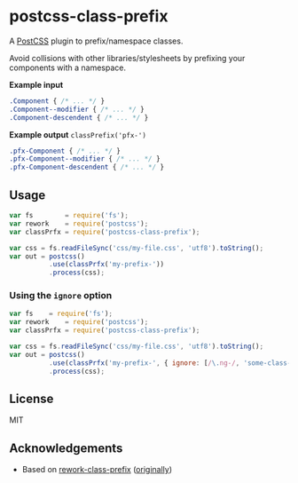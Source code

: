 # postcss-class-prefix

A [PostCSS](https://github.com/postcss/postcss) plugin to prefix/namespace classes.

Avoid collisions with other libraries/stylesheets by prefixing your components with a namespace.

__Example input__

```css
.Component { /* ... */ }
.Component--modifier { /* ... */ }
.Component-descendent { /* ... */ }
```

__Example output__
`classPrefix('pfx-')`
```css
.pfx-Component { /* ... */ }
.pfx-Component--modifier { /* ... */ }
.pfx-Component-descendent { /* ... */ }
```


<!-- ## Installation

```
npm install post-class-prefix
``` -->

## Usage

```javascript
var fs        = require('fs');
var rework    = require('postcss');
var classPrfx = require('postcss-class-prefix');

var css = fs.readFileSync('css/my-file.css', 'utf8').toString();
var out = postcss()
          .use(classPrfx('my-prefix-'))
          .process(css);
```

### Using the `ignore` option

```javascript
var fs    = require('fs');
var rework    = require('postcss');
var classPrfx = require('postcss-class-prefix');

var css = fs.readFileSync('css/my-file.css', 'utf8').toString();
var out = postcss()
          .use(classPrfx('my-prefix-', { ignore: [/\.ng-/, 'some-class-to-ignore']}))
          .process(css);
```

## License

MIT

## Acknowledgements

* Based on [rework-class-prefix](https://github.com/jnv/rework-class-prefix) ([originally](https://github.com/johnotander/rework-class-prefix))
